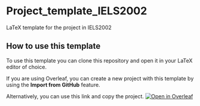 # Project_template_IELS2002
LaTeX template for the project in IELS2002

## How to use this template
To use this template you can clone this repository and open it in your LaTeX editor of choice.

If you are using Overleaf, you can create a new project with this template by using the **Import from GitHub** feature. 

Alternatively, you can use this link and copy the project. [![Open in Overleaf](https://img.shields.io/badge/Open%20in-Overleaf-47A141.svg)](https://www.overleaf.com/read/fyynczgwkzyh#c7f28f)